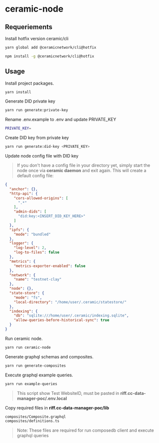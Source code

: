 # ceramic-node

## Requeriements 

Install hotfix version ceramic/cli

```bash
yarn global add @ceramicnetwork/cli@hotfix
```
```bash
npm install -g @ceramicnetwork/cli@hotfix
```

## Usage

Install project packages.

```bash
yarn install
```

Generate DID private key

```bash
yarn run generate:private-key
```
Rename .env.example to .env and update PRIVATE_KEY
```bash
PRIVATE_KEY=
```
Create DID key from private key

```bash
yarn run generate:did-key <PRIVATE_KEY>
```

Update node config file with DID key

> If you don't have a config file in your directory yet, simply start the node once via **ceramic daemon** and exit again. This will create a default config file:

```json
{
  "anchor": {},
  "http-api": {
    "cors-allowed-origins": [
      ".*"
    ],
    "admin-dids": [
      "did:key:<INSERT_DID_KEY_HERE>"
    ]
  },
  "ipfs": {
    "mode": "bundled"
  },
  "logger": {
    "log-level": 2,
    "log-to-files": false
  },
  "metrics": {
    "metrics-exporter-enabled": false
  },
  "network": {
    "name": "testnet-clay"
  },
  "node": {},
  "state-store": {
    "mode": "fs",
    "local-directory": "/home/user/.ceramic/statestore/"
  },
  "indexing": {
    "db": "sqlite:///home/user/.ceramic/indexing.sqlite",
    "allow-queries-before-historical-sync": true
  }
}
```

Run ceramic node.

```bash
yarn run ceramic-node
```

Generate graphql schemas and composites.

```bash
yarn run generate-composites
```

Execute graphql example queries.

```bash
yarn run example-queries
```
> This script show Test WebsiteID, must be pasted in **riff.cc-data-manager-poc/.env.local**


Copy required files in **riff.cc-data-manager-poc/lib**
```bash
composites/Composite.graphql
composites/definitions.ts
```
> Note: These files are required for run composedb client and execute graphql queries